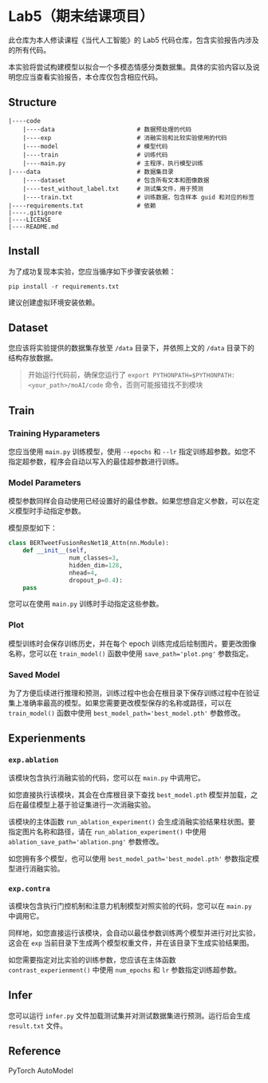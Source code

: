 # Lab5（期末结课项目）
此仓库为本人修读课程《当代人工智能》的 Lab5 代码仓库，包含实验报告内涉及的所有代码。

本实验将尝试构建模型以拟合一个多模态情感分类数据集。具体的实验内容以及说明您应当查看实验报告，本仓库仅包含相应代码。

## Structure
```
|----code
    |----data                       # 数据预处理的代码
    |----exp                        # 消融实验和比较实验使用的代码
    |----model                      # 模型代码
    |----train                      # 训练代码
    |----main.py                    # 主程序，执行模型训练
|----data                           # 数据集目录
    |----dataset                    # 包含所有文本和图像数据
    |----test_without_label.txt     # 测试集文件，用于预测
    |----train.txt                  # 训练数据，包含样本 guid 和对应的标签
|----requirements.txt               # 依赖
|----.gitignore
|----LICENSE
|----README.md
```

## Install
为了成功复现本实验，您应当循序如下步骤安装依赖：
```
pip install -r requirements.txt
```
建议创建虚拟环境安装依赖。

## Dataset
您应该将实验提供的数据集存放至 `/data` 目录下，并依照上文的 `/data` 目录下的结构存放数据。

> 开始运行代码前，确保您运行了 `export PYTHONPATH=$PYTHONPATH:<your_path>/moAI/code` 命令，否则可能报错找不到模块

## Train
### Training Hyparameters
您应当使用 `main.py` 训练模型，使用 `--epochs` 和 `--lr` 指定训练超参数。如您不指定超参数，程序会自动以写入的最佳超参数进行训练。

### Model Parameters
模型参数同样会自动使用已经设置好的最佳参数。如果您想自定义参数，可以在定义模型时手动指定参数。

模型原型如下：
```python
class BERTweetFusionResNet18_Attn(nn.Module):
    def __init__(self, 
                 num_classes=3, 
                 hidden_dim=128,
                 nhead=4,
                 dropout_p=0.4):
    pass
```

您可以在使用 `main.py` 训练时手动指定这些参数。 

### Plot
模型训练时会保存训练历史，并在每个 epoch 训练完成后绘制图片。要更改图像名称，您可以在 `train_model()` 函数中使用 `save_path='plot.png'` 参数指定。

### Saved Model
为了方便后续进行推理和预测，训练过程中也会在根目录下保存训练过程中在验证集上准确率最高的模型。如果您需要更改模型保存的名称或路径，可以在 `train_model()` 函数中使用 `best_model_path='best_model.pth'` 参数修改。

## Experienments
### `exp.ablation`
该模块包含执行消融实验的代码，您可以在 `main.py` 中调用它。

如您直接执行该模块，其会在仓库根目录下查找 `best_model.pth` 模型并加载，之后在最佳模型上基于验证集进行一次消融实验。

该模块的主体函数 `run_ablation_experiment()` 会生成消融实验结果柱状图。要指定图片名称和路径，请在 `run_ablation_experiment()` 中使用 `ablation_save_path='ablation.png'` 参数修改。

如您拥有多个模型，也可以使用 `best_model_path='best_model.pth'` 参数指定模型进行消融实验。

### `exp.contra`
该模块包含执行门控机制和注意力机制模型对照实验的代码，您可以在 `main.py` 中调用它。

同样地，如您直接运行该模块，会自动以最佳参数训练两个模型并进行对比实验，这会在 `exp` 当前目录下生成两个模型权重文件，并在该目录下生成实验结果图。

如您需要指定对比实验的训练参数，您应该在主体函数 `contrast_experienment()` 中使用 `num_epochs` 和 `lr` 参数指定训练超参数。

## Infer
您可以运行 `infer.py` 文件加载测试集并对测试数据集进行预测。运行后会生成 `result.txt` 文件。

## Reference
PyTorch
AutoModel